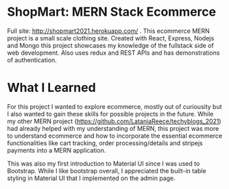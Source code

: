 # ShopMart: MERN Stack Ecommerce
Full site: http://shopmart2021.herokuapp.com/ .
    This ecommerce MERN project is a small scale clothing site.
                  Created with React, Express, Nodejs and Mongo this project
                  showcases my knowledge of the fullstack side of web
                  development.
                  Also uses redux and REST APIs and has demonstrations of
                  authentication.
                  
# What I Learned 
For this project I wanted to explore ecommerce, mostly out of curiousity but I also wanted to gain these skills for possible projects in the future. While my other MERN project (https://github.com/LataniaReece/techyblogs_2021) had already helped with my understanding of MERN, this project was more to understand ecommerce and how to incorporate the essential ecommerce functionalities like cart tracking, order processing/details and stripejs payments into a MERN application. 

This was also my first introduction to Material UI since I was used to Bootstrap. While I like bootstrap overall, I appreciated the built-in table styling in Material UI that I implemented on the admin page. 
